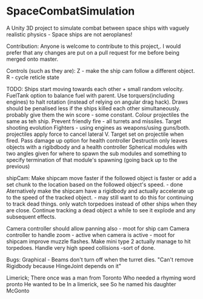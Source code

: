 # SpaceCombatSimulation
A Unity 3D project to simulate combat between space ships with vaguely realistic physics - Space ships are not aeroplanes!

Contribution:
Anyone is welcome to contribute to this project,. I would prefer that any changes are put on a pull request for me before being merged onto master.

Controls (such as they are):
Z - make the ship cam follow a different object.
R - cycle reticle state

TODO:
Ships start moving towards each other + small random velocity.
FuelTank option to balance fuel with parent.
Use torquers(including engines) to halt rotation (instead of relying on angular drag hack).
Draws should be penalised less if the ships killed each other simultaneously. probably give them the win score - some constant.
Colour projectiles the same as teh ship.
Prevent friendly fire - all turrets and missiles.
Target shooting evolution
Fighters - using engines as weapons/using guns/both.
projectiles apply force to cancel lateral V. Target set on projectile when fired.
Pass damage up option for health controller
Destructin only leaves objects with a rigibdbody and a health controller
Spherical modules with two angles given for where to spawn the sub modules and something to specify termination of that module's spawning (going back up to the previous)

shipCam:
    Make shipcam move faster if the followed object is faster or add a set chunk to the location based on the followed object's speed. - done
        Aternatively make the shipcam have a rigidbody and actually accelerate up to the speed of the tracked object.   - may still want to do this for continuing to track dead things.
    only watch torpedoes instead of other ships when they are close.
    Continue tracking a dead object a while to see it explode and any subsequent effects.

Camera controller should allow panning also - moot for ship cam
Camera controller to handle zoom - active when camera is active - moot for shipcam
improve muzzle flashes.
Make mini type 2 actually manage to hit torpedoes.
Handle very high speed collisions -sort of done.

Bugs:
Graphical - Beams don't turn off when the turret dies.
"Can't remove Rigidbody because HingeJoint depends on it"

Limerick;
There once was a man from Toronto
Who needed a rhyming word pronto
He wanted to be 
In a limerick, see
So he named his daughter McGonto
